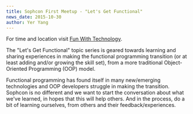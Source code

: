 ```yaml
---
title: Sophcon First Meetup - "Let's Get Functional"
news_date: 2015-10-30
author: Yer Yang
---
```


For time and location visit [Fun With Technology](http://bit.ly/fwt-meetup).

The "Let's Get Functional" topic series is geared towards learning and sharing experiences in making the functional programming transition (or at least adding and/or growing the skill set), from a more traditional Object-Oriented Programming (OOP) model.

Functional programming has found itself in many new/emerging technologies and OOP developers struggle in making the transition. Sophcon is no different and we want to start the conversation about what we've learned, in hopes that this will help others. And in the process, do a bit of learning ourselves, from others and their feedback/experiences.